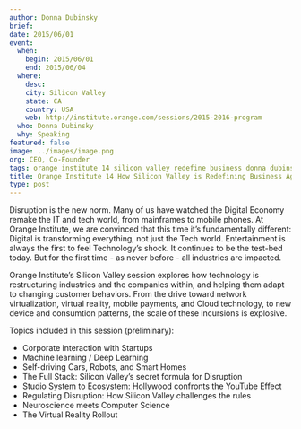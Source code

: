 ```yaml
---
author: Donna Dubinsky
brief:
date: 2015/06/01
event:
  when:
    begin: 2015/06/01
    end: 2015/06/04
  where:
    desc:
    city: Silicon Valley
    state: CA
    country: USA
    web: http://institute.orange.com/sessions/2015-2016-program
  who: Donna Dubinsky
  why: Speaking
featured: false
image: ../images/image.png
org: CEO, Co-Founder
tags: orange institute 14 silicon valley redefine business donna dubinsky numenta machine intelligence
title: Orange Institute 14 How Silicon Valley is Redefining Business Again
type: post
---
```


Disruption is the new norm. Many of us have watched the Digital Economy remake
the IT and tech world, from mainframes to mobile phones. At Orange Institute, we
are convinced that this time it’s fundamentally different: Digital is
transforming everything, not just the Tech world. Entertainment is always the
first to feel Technology’s shock. It continues to be the test-bed today. But for
the first time - as never before - all industries are impacted.

Orange Institute’s Silicon Valley session explores how technology is
restructuring industries and the companies within, and helping them adapt to
changing customer behaviors. From the drive toward network virtualization,
virtual reality, mobile payments, and Cloud technology, to new device and
consumtion patterns, the scale of these incursions is explosive.

Topics included in this session (preliminary):
* Corporate interaction with Startups
* Machine learning / Deep Learning
* Self-driving Cars, Robots, and Smart Homes
* The Full Stack: Silicon Valley’s secret formula for Disruption
* Studio System to Ecosystem: Hollywood confronts the YouTube Effect
* Regulating Disruption: How Silicon Valley challenges the rules
* Neuroscience meets Computer Science
* The Virtual Reality Rollout
